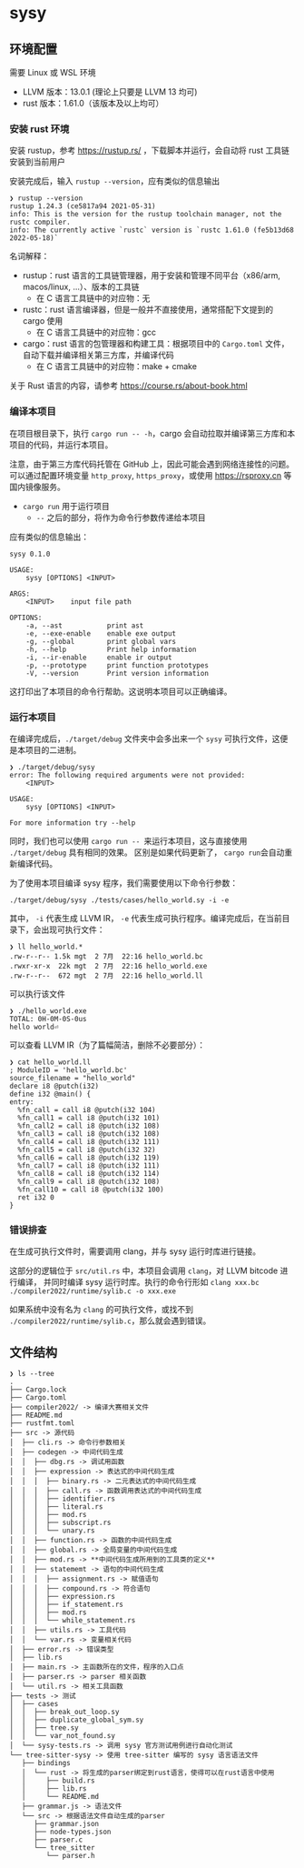 # sysy

## 环境配置

需要 Linux 或 WSL 环境

- LLVM 版本：13.0.1 (理论上只要是 LLVM 13 均可)
- rust 版本：1.61.0（该版本及以上均可）

### 安装 rust 环境

安装 rustup，参考 https://rustup.rs/ ，下载脚本并运行，会自动将 rust 工具链安装到当前用户

安装完成后，输入 `rustup --version`，应有类似的信息输出

```
❯ rustup --version
rustup 1.24.3 (ce5817a94 2021-05-31)
info: This is the version for the rustup toolchain manager, not the rustc compiler.
info: The currently active `rustc` version is `rustc 1.61.0 (fe5b13d68 2022-05-18)`
```

名词解释：

- rustup：rust 语言的工具链管理器，用于安装和管理不同平台（x86/arm, macos/linux, ...）、版本的工具链
  - 在 C 语言工具链中的对应物：无
- rustc：rust 语言编译器，但是一般并不直接使用，通常搭配下文提到的 cargo 使用
  - 在 C 语言工具链中的对应物：gcc
- cargo：rust 语言的包管理器和构建工具：根据项目中的 `Cargo.toml` 文件，自动下载并编译相关第三方库，并编译代码
  - 在 C 语言工具链中的对应物：make + cmake

关于 Rust 语言的内容，请参考 https://course.rs/about-book.html
### 编译本项目

在项目根目录下，执行 `cargo run -- -h`，cargo 会自动拉取并编译第三方库和本项目的代码，并运行本项目。

注意，由于第三方库代码托管在 GitHub 上，因此可能会遇到网络连接性的问题。可以通过配置环境变量 `http_proxy`, `https_proxy`，或使用 https://rsproxy.cn 等国内镜像服务。

- `cargo run` 用于运行项目
  - `--` 之后的部分，将作为命令行参数传递给本项目

应有类似的信息输出：

```
sysy 0.1.0

USAGE:
    sysy [OPTIONS] <INPUT>

ARGS:
    <INPUT>    input file path

OPTIONS:
    -a, --ast           print ast
    -e, --exe-enable    enable exe output
    -g, --global        print global vars
    -h, --help          Print help information
    -i, --ir-enable     enable ir output
    -p, --prototype     print function prototypes
    -V, --version       Print version information
```

这打印出了本项目的命令行帮助。这说明本项目可以正确编译。

### 运行本项目

在编译完成后，`./target/debug` 文件夹中会多出来一个 `sysy` 可执行文件，这便是本项目的二进制。

```
❯ ./target/debug/sysy 
error: The following required arguments were not provided:
    <INPUT>

USAGE:
    sysy [OPTIONS] <INPUT>

For more information try --help
```

同时，我们也可以使用 `cargo run -- `来运行本项目，这与直接使用 `./target/debug` 具有相同的效果。
区别是如果代码更新了， `cargo run`会自动重新编译代码。

为了使用本项目编译 sysy 程序，我们需要使用以下命令行参数：

```
./target/debug/sysy ./tests/cases/hello_world.sy -i -e
```

其中， `-i` 代表生成 LLVM IR， `-e` 代表生成可执行程序。编译完成后，在当前目录下，会出现可执行文件：

```
❯ ll hello_world.*
.rw-r--r-- 1.5k mgt  2 7月  22:16 hello_world.bc
.rwxr-xr-x  22k mgt  2 7月  22:16 hello_world.exe
.rw-r--r--  672 mgt  2 7月  22:16 hello_world.ll

```

可以执行该文件

```
❯ ./hello_world.exe 
TOTAL: 0H-0M-0S-0us
hello world⏎ 

```

可以查看 LLVM IR（为了篇幅简洁，删除不必要部分）：

```
❯ cat hello_world.ll
; ModuleID = 'hello_world.bc'
source_filename = "hello_world"
declare i8 @putch(i32)
define i32 @main() {
entry:
  %fn_call = call i8 @putch(i32 104)
  %fn_call1 = call i8 @putch(i32 101)
  %fn_call2 = call i8 @putch(i32 108)
  %fn_call3 = call i8 @putch(i32 108)
  %fn_call4 = call i8 @putch(i32 111)
  %fn_call5 = call i8 @putch(i32 32)
  %fn_call6 = call i8 @putch(i32 119)
  %fn_call7 = call i8 @putch(i32 111)
  %fn_call8 = call i8 @putch(i32 114)
  %fn_call9 = call i8 @putch(i32 108)
  %fn_call10 = call i8 @putch(i32 100)
  ret i32 0
}
```

### 错误排查

在生成可执行文件时，需要调用 clang，并与 sysy 运行时库进行链接。

这部分的逻辑位于 `src/util.rs` 中，本项目会调用 `clang`，对 LLVM bitcode 进行编译，
并同时编译 sysy 运行时库。执行的命令行形如 `clang xxx.bc ./compiler2022/runtime/sylib.c -o xxx.exe`

如果系统中没有名为 `clang` 的可执行文件，或找不到 `./compiler2022/runtime/sylib.c`，那么就会遇到错误。
## 文件结构
```
❯ ls --tree
.
├── Cargo.lock
├── Cargo.toml
├── compiler2022/ -> 编译大赛相关文件
├── README.md
├── rustfmt.toml
├── src -> 源代码
│  ├── cli.rs -> 命令行参数相关
│  ├── codegen -> 中间代码生成
│  │  ├── dbg.rs -> 调试用函数
│  │  ├── expression -> 表达式的中间代码生成
│  │  │  ├── binary.rs -> 二元表达式的中间代码生成
│  │  │  ├── call.rs -> 函数调用表达式的中间代码生成
│  │  │  ├── identifier.rs
│  │  │  ├── literal.rs
│  │  │  ├── mod.rs
│  │  │  ├── subscript.rs
│  │  │  └── unary.rs
│  │  ├── function.rs -> 函数的中间代码生成
│  │  ├── global.rs -> 全局变量的中间代码生成
│  │  ├── mod.rs -> **中间代码生成所用到的工具类的定义**
│  │  ├── statememt -> 语句的中间代码生成
│  │  │  ├── assignment.rs -> 赋值语句
│  │  │  ├── compound.rs -> 符合语句
│  │  │  ├── expression.rs
│  │  │  ├── if_statement.rs
│  │  │  ├── mod.rs
│  │  │  └── while_statement.rs
│  │  ├── utils.rs -> 工具代码
│  │  └── var.rs -> 变量相关代码
│  ├── error.rs -> 错误类型
│  ├── lib.rs
│  ├── main.rs -> 主函数所在的文件，程序的入口点
│  ├── parser.rs -> parser 相关函数
│  └── util.rs -> 相关工具函数
├── tests -> 测试
│  ├── cases
│  │  ├── break_out_loop.sy
│  │  ├── duplicate_global_sym.sy
│  │  ├── tree.sy
│  │  └── var_not_found.sy
│  └── sysy-tests.rs -> 调用 sysy 官方测试用例进行自动化测试
└── tree-sitter-sysy -> 使用 tree-sitter 编写的 sysy 语言语法文件
   ├── bindings
   │  └── rust -> 将生成的parser绑定到rust语言，使得可以在rust语言中使用
   │     ├── build.rs
   │     ├── lib.rs
   │     └── README.md
   ├── grammar.js -> 语法文件
   └── src -> 根据语法文件自动生成的parser
      ├── grammar.json
      ├── node-types.json
      ├── parser.c
      └── tree_sitter
         └── parser.h
```
